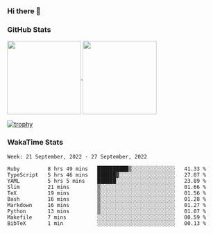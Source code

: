 ### Hi there 👋

### GitHub Stats

<a href="https://github.com/anuraghazra/github-readme-stats">
  <img align="center" height="170px" src="https://github-readme-stats.vercel.app/api/top-langs/?username=tksfjt1024&layout=compact&count_private=true&show_icons=true&show_icons=true&theme=graywhite" />
</a>
<a href="https://github.com/anuraghazra/github-readme-stats">
  <img align="center" height="170px" src="https://github-readme-stats.vercel.app/api?username=tksfjt1024&count_private=true&show_icons=true&show_icons=true&theme=graywhite" />
</a>

[![trophy](https://github-profile-trophy.vercel.app/?username=tksfjt1024)](https://github.com/ryo-ma/github-profile-trophy)

### WakaTime Stats

<!--START_SECTION:waka-->
```text
Week: 21 September, 2022 - 27 September, 2022

Ruby         8 hrs 49 mins   ██████████▒░░░░░░░░░░░░░░   41.33 % 
TypeScript   5 hrs 46 mins   ██████▓░░░░░░░░░░░░░░░░░░   27.07 % 
YAML         5 hrs 5 mins    ██████░░░░░░░░░░░░░░░░░░░   23.89 % 
Slim         21 mins         ▒░░░░░░░░░░░░░░░░░░░░░░░░   01.66 % 
TeX          19 mins         ▒░░░░░░░░░░░░░░░░░░░░░░░░   01.56 % 
Bash         16 mins         ▒░░░░░░░░░░░░░░░░░░░░░░░░   01.28 % 
Markdown     16 mins         ▒░░░░░░░░░░░░░░░░░░░░░░░░   01.27 % 
Python       13 mins         ▒░░░░░░░░░░░░░░░░░░░░░░░░   01.07 % 
Makefile     7 mins          ░░░░░░░░░░░░░░░░░░░░░░░░░   00.59 % 
BibTeX       1 min           ░░░░░░░░░░░░░░░░░░░░░░░░░   00.13 % 
```
<!--END_SECTION:waka-->
